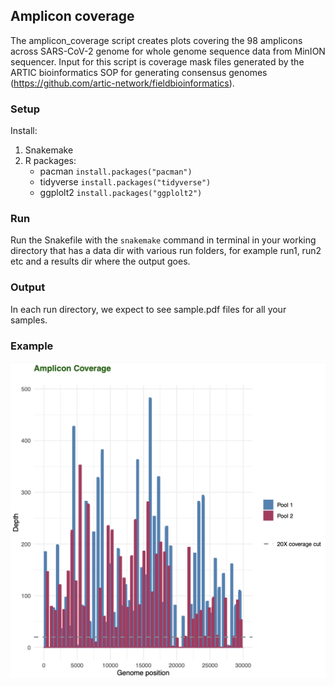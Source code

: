 ## Amplicon coverage

The amplicon_coverage script creates plots covering the 98 amplicons across SARS-CoV-2 genome for whole genome sequence data from MinION sequencer. Input for this script is coverage mask files generated by the ARTIC bioinformatics SOP for generating consensus genomes (https://github.com/artic-network/fieldbioinformatics).

### Setup
Install:
  1. Snakemake
  2. R packages:
       * pacman
          `install.packages("pacman")`
       * tidyverse
         `install.packages("tidyverse")`
       * ggplolt2
         `install.packages("ggplolt2")`

### Run
Run the Snakefile with the `snakemake` command in terminal in your working directory that has a data dir with various run folders, for example run1, run2 etc and a results dir where the output goes.

### Output
In each run directory, we expect to see sample.pdf files for all your samples.

### Example

![Alt text](/example/image.png?raw=true "Optional Title")


